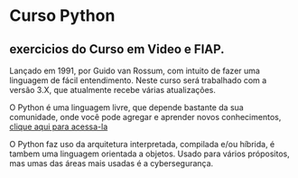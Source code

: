 # Curso Python
## exercicios do Curso em Video e FIAP.

Lançado em 1991, por Guido van Rossum, com intuito de fazer uma linguagem de fácil entendimento.
Neste curso será trabalhado com a versão 3.X, que atualmente recebe várias atualizações.

O Python é uma linguagem livre, que depende bastante da sua comunidade, onde você pode agregar e aprender
novos conhecimentos, <a href="htpp://python.org.br/" target="_blank">clique aqui para acessa-la</a>

O Python faz uso da arquitetura interpretada, compilada e/ou híbrida, é tambem uma linguagem orientada a objetos.
Usado para vários própositos, mas umas das áreas mais usadas é a cybersegurança.
